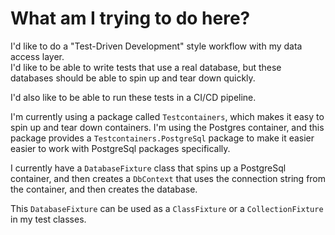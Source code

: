 ﻿# What am I trying to do here?

I'd like to do a "Test-Driven Development" style workflow with my data access layer.  
I'd like to be able to write tests that use a real database, but these databases should 
be able to spin up and tear down quickly. 

I'd also like to be able to run these tests in a CI/CD pipeline. 

I'm currently using a package called `Testcontainers`, which makes
it easy to spin up and tear down containers.  I'm using the Postgres
container, and this package provides a `Testcontainers.PostgreSql` 
package to make it easier easier to work with PostgreSql packages 
specifically. 

I currently have a `DatabaseFixture` class that spins up a PostgreSql 
container, and then creates a `DbContext` that uses the connection string
from the container, and then creates the database.  

This `DatabaseFixture` can be used as a `ClassFixture` or a `CollectionFixture`
in my test classes. 

